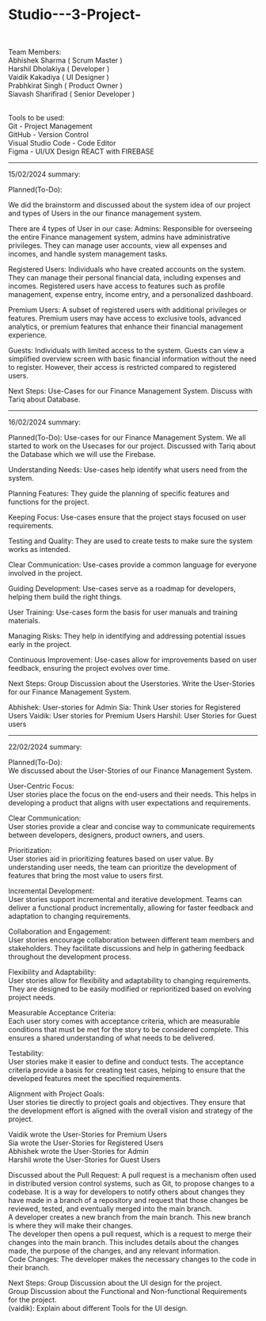 # Studio---3-Project-<br>
<br>

Team Members:<br>
Abhishek Sharma ( Scrum Master )<br>
Harshil Dholakiya ( Developer )<br>
Vaidik Kakadiya ( UI Designer )<br>
Prabhkirat Singh ( Product Owner )<br>
Siavash Sharifirad ( Senior Developer )<br>
<br>

Tools to be used:<br>
Git - Project Management<br>
GitHub - Version Control<br>
Visual Studio Code - Code Editor<br>
Figma - UI/UX Design
REACT with FIREBASE

-------------------------------------------------------------------
15/02/2024 summary: 

Planned(To-Do): 

We did the brainstorm and discussed about the system idea of our project and types of Users in the our finance management system.

There are 4 types of User in our case:
Admins: Responsible for overseeing the entire Finance management system, admins have administrative privileges. They can manage user accounts, view all expenses and incomes, and handle system management tasks.

Registered Users: Individuals who have created accounts on the system. They can manage their personal financial data, including expenses and incomes. Registered users have access to features such as profile management, expense entry, income entry, and a personalized dashboard.

Premium Users: A subset of registered users with additional privileges or features. Premium users may have access to exclusive tools, advanced analytics, or premium features that enhance their financial management experience.

Guests: Individuals with limited access to the system. Guests can view a simplified overview screen with basic financial information without the need to register. However, their access is restricted compared to registered users.

Next Steps: 
Use-Cases for our Finance Management System.
Discuss with Tariq about Database. 

---------------------------------------------------------------------
16/02/2024 summary:

Planned(To-Do): 
Use-cases for our Finance Management System.
We all started to work on the Usecases for our project. 
Discussed with Tariq about the Database which we will use the Firebase.

Understanding Needs:
Use-cases help identify what users need from the system.

Planning Features:
They guide the planning of specific features and functions for the project.

Keeping Focus:
Use-cases ensure that the project stays focused on user requirements.

Testing and Quality:
They are used to create tests to make sure the system works as intended.

Clear Communication:
Use-cases provide a common language for everyone involved in the project.

Guiding Development:
Use-cases serve as a roadmap for developers, helping them build the right things.

User Training:
Use-cases form the basis for user manuals and training materials.

Managing Risks:
They help in identifying and addressing potential issues early in the project.

Continuous Improvement:
Use-cases allow for improvements based on user feedback, ensuring the project evolves over time.

Next Steps:
Group Discussion about the Userstories.
Write the User-Stories for our Finance Management System.

Abhishek: User-stories for Admin
Sia: Think User stories for Registered Users
Vaidik: User stories for Premium Users
Harshil: User Stories for Guest users

---------------------------------------------------------------------------------------------------------------
22/02/2024 summary:

Planned(To-Do): <br>
We discussed about the User-Stories of our Finance Management System.<br>

User-Centric Focus:<br>
User stories place the focus on the end-users and their needs. This helps in developing a product that aligns with user expectations and requirements.<br>

Clear Communication:<br>
User stories provide a clear and concise way to communicate requirements between developers, designers, product owners, and users.<br>

Prioritization:<br>
User stories aid in prioritizing features based on user value. By understanding user needs, the team can prioritize the development of features that bring the most value to users first.<br>

Incremental Development:<br>
User stories support incremental and iterative development. Teams can deliver a functional product incrementally, allowing for faster feedback and adaptation to changing requirements.<br>

Collaboration and Engagement:<br>
User stories encourage collaboration between different team members and stakeholders. They facilitate discussions and help in gathering feedback throughout the development process.<br>

Flexibility and Adaptability:<br>
User stories allow for flexibility and adaptability to changing requirements. They are designed to be easily modified or reprioritized based on evolving project needs.<br>

Measurable Acceptance Criteria:<br>
Each user story comes with acceptance criteria, which are measurable conditions that must be met for the story to be considered complete. This ensures a shared understanding of what needs to be delivered.<br>

Testability:<br>
User stories make it easier to define and conduct tests. The acceptance criteria provide a basis for creating test cases, helping to ensure that the developed features meet the specified requirements.<br>

Alignment with Project Goals:<br>
User stories tie directly to project goals and objectives. They ensure that the development effort is aligned with the overall vision and strategy of the project.<br>

Vaidik wrote the User-Stories for Premium Users<br>
Sia wrote the User-Stories for Registered Users<br>
Abhishek wrote the User-Stories for Admin<br>
Harshil wrote the User-Stories for Guest Users<br>

Discussed about the Pull Request: 
A pull request is a mechanism often used in distributed version control systems, such as Git, to propose changes to a codebase. It is a way for developers to notify others about changes they have made in a branch of a repository and request that those changes be reviewed, tested, and eventually merged into the main branch.<br>
A developer creates a new branch from the main branch. This new branch is where they will make their changes.<br>
The developer then opens a pull request, which is a request to merge their changes into the main branch. This includes details about the changes made, the purpose of the changes, and any relevant information.<br>
Code Changes: The developer makes the necessary changes to the code in their branch.<br>

Next Steps:
Group Discussion about the UI design for the project.<br>
Group Discussion about the Functional and Non-functional Requirements for the project.<br>
(vaidik): Explain about different Tools for the UI design. <br>










